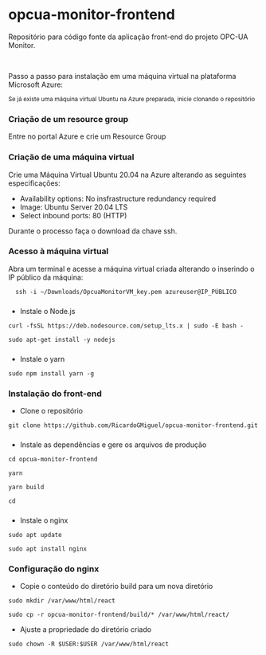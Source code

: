 # opcua-monitor-frontend

Repositório para código fonte da aplicação front-end do projeto OPC-UA Monitor.

<br>

Passo a passo para instalação em uma máquina virtual na plataforma Microsoft Azure:

<sub>Se já existe uma máquina virtual Ubuntu na Azure preparada, inicie clonando o repositório</sub>

### Criação de um resource group

Entre no portal Azure e crie um Resource Group

### Criação de uma máquina virtual

Crie uma Máquina Virtual Ubuntu 20.04 na Azure alterando as seguintes especificações:

- Availability options: No insfrastructure redundancy required
- Image: Ubuntu Server 20.04 LTS
- Select inbound ports: 80 (HTTP)

Durante o processo faça o download da chave ssh.

### Acesso à máquina virtual

Abra um terminal e acesse a máquina virtual criada alterando o inserindo o IP público da máquina:

```
  ssh -i ~/Downloads/OpcuaMonitorVM_key.pem azureuser@IP_PÙBLICO
```

###

- Instale o Node.js

```
curl -fsSL https://deb.nodesource.com/setup_lts.x | sudo -E bash -
```
```
sudo apt-get install -y nodejs
```
###

- Instale o yarn

```
sudo npm install yarn -g
```

### Instalação do front-end

- Clone o repositório

```
git clone https://github.com/RicardoGMiguel/opcua-monitor-frontend.git
```

###

- Instale as dependências e gere os arquivos de produção

```
cd opcua-monitor-frontend
```
```
yarn
```
```
yarn build
```
```
cd
```

###

- Instale o nginx

```
sudo apt update
```
```
sudo apt install nginx
```

### Configuração do nginx

- Copie o conteúdo do diretório build para um nova diretório
 
```
sudo mkdir /var/www/html/react
```
```
sudo cp -r opcua-monitor-frontend/build/* /var/www/html/react/
```

- Ajuste a propriedade do diretório criado
```
sudo chown -R $USER:$USER /var/www/html/react
```


